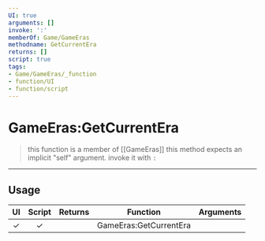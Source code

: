 ```yaml
---
UI: true
arguments: []
invoke: ':'
memberOf: Game/GameEras
methodname: GetCurrentEra
returns: []
script: true
tags:
- Game/GameEras/_function
- function/UI
- function/script
---
```

# GameEras:GetCurrentEra
> this function is a member of [[GameEras]]
> this method expects an implicit "self" argument. invoke it with `:`
-----
## Usage
|  UI | Script | Returns | Function | Arguments |
|:---:|:------:|-------:|:--------:|:---------|
|✓|✓||GameEras:GetCurrentEra||
